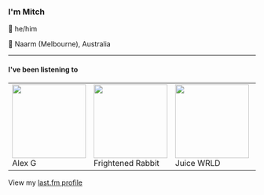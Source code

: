 <article><h3>I&#x27;m Mitch</h3><section><p>👨 he/him</p><p>📍 Naarm (Melbourne), Australia</p></section><hr/><section><h4>I&#x27;ve been listening to</h4><table><tbody><td><img src="https://lastfm.freetls.fastly.net/i/u/174s/0b8520054cfd8af493b44a8bed0a2361.png" height="150px" alt="" role="presentation"/><br/>Alex G</td><td><img src="https://lastfm.freetls.fastly.net/i/u/174s/7f1d3e4691744ed4a93479be733781eb.png" height="150px" alt="" role="presentation"/><br/>Frightened Rabbit</td><td><img src="https://lastfm.freetls.fastly.net/i/u/174s/cb8e41ecc96f769575babd440b81e795.png" height="150px" alt="" role="presentation"/><br/>Juice WRLD</td><td><img src="https://lastfm.freetls.fastly.net/i/u/174s/d9dec2f7499cb0d0ed3ac2cfe900a325.png" height="150px" alt="" role="presentation"/><br/>1tbsp</td><td><img src="https://lastfm.freetls.fastly.net/i/u/174s/ba8f97d0446758c36cc5da344cd4ab5c.png" height="150px" alt="" role="presentation"/><br/>Chloe Frances</td></tbody></table><span>View my <a href="https://www.last.fm/user/my-slab">last.fm profile</a></span></section></article>